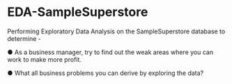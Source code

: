 # EDA-SampleSuperstore

Performing Exploratory Data Analysis on the SampleSuperstore database to determine - <br>

● As a business manager, try to find out the weak areas where you can work to make more profit.

● What all business problems you can derive by exploring the data?
